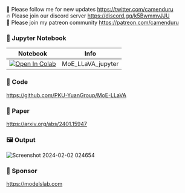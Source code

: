 🐣 Please follow me for new updates https://twitter.com/camenduru <br />
🔥 Please join our discord server https://discord.gg/k5BwmmvJJU <br />
🥳 Please join my patreon community https://patreon.com/camenduru <br />

### 🍊 Jupyter Notebook

| Notebook | Info
| --- | --- |
[![Open In Colab](https://colab.research.google.com/assets/colab-badge.svg)](https://colab.research.google.com/github/camenduru/MoE-LLaVA-jupyter/blob/main/MoE_LLaVA_jupyter.ipynb) | MoE_LLaVA_jupyter

### 🧬 Code
https://github.com/PKU-YuanGroup/MoE-LLaVA

### 📄 Paper
https://arxiv.org/abs/2401.15947

### 🖼 Output
![Screenshot 2024-02-02 024654](https://github.com/camenduru/MoE-LLaVA-jupyter/assets/54370274/edd7d617-7bbc-48b9-92bb-ad051227e280)

### 🏢 Sponsor
https://modelslab.com
